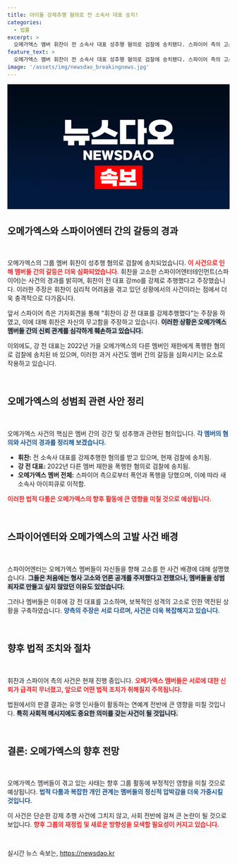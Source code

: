 ```yaml
---
title: 아이돌 강제추행 혐의로 전 소속사 대표 송치!
categories:
  - 법률
excerpt: >
  오메가엑스 멤버 휘찬이 전 소속사 대표 성추행 혐의로 검찰에 송치됐다. 스파이어 측의 고소로 시작된 사건, 그리고 멤버들의 과거 폭행 피해 주장까지 얽힌 복잡한 사연에 귀추가 주목된다.
feature_text: >
  오메가엑스 멤버 휘찬이 전 소속사 대표 성추행 혐의로 검찰에 송치됐다. 스파이어 측의 고소로 시작된 사건, 그리고 멤버들의 과거 폭행 피해 주장까지 얽힌 복잡한 사연에 귀추가 주목된다.
image: '/assets/img/newsdao_breakingnews.jpg'
---
```


<p><img src="/assets/img/newsdao_breakingnews.jpg" alt="pcversion 속보" /></p>

<h2 data-ke-size="size26">오메가엑스와 스파이어엔터 간의 갈등의 경과</h2>

<p data-ke-size="size16">&nbsp;</p>

<p>오메가엑스의 그룹 멤버 휘찬이 성추행 혐의로 검찰에 송치되었습니다. <b><span style="color: #ee2323;">이 사건으로 인해 멤버들 간의 갈등은 더욱 심화되었습니다.</span></b> 휘찬을 고소한 스파이어엔터테인먼트(스파이어)는 사건의 경과를 밝히며, 휘찬이 전 대표 강mo를 강제로 추행했다고 주장했습니다. 이러한 주장은 휘찬이 심리적 어려움을 겪고 있던 상황에서의 사건이라는 점에서 더욱 충격적으로 다가옵니다.</p>

<p>앞서 스파이어 측은 기자회견을 통해 "휘찬이 강 전 대표를 강제추행했다"는 주장을 하였고, 이에 대해 휘찬은 자신의 무고함을 주장하고 있습니다. <b><span style="background-color: #21538527;">이러한 상황은 오메가엑스 멤버들 간의 신뢰 관계를 심각하게 훼손하고 있습니다.</span></b> </p>

<p>이외에도, 강 전 대표는 2022년 가을 오메가엑스의 다른 멤버인 재한에게 폭행한 혐의로 검찰에 송치된 바 있으며, 이러한 과거 사건도 멤버 간의 갈등을 심화시키는 요소로 작용하고 있습니다.</p>

<p data-ke-size="size16">&nbsp;</p>

<h2 data-ke-size="size26">오메가엑스의 성범죄 관련 사안 정리</h2>

<p data-ke-size="size16">&nbsp;</p>

<p>오메가엑스 사건의 핵심은 멤버 간의 강간 및 성추행과 관련된 혐의입니다. <b><span style="color: #1a5490;">각 멤버의 혐의와 사건의 경과를 정리해 보겠습니다.</span></b> </p>

<ul>
    <li><b>휘찬:</b> 전 소속사 대표를 강제추행한 혐의를 받고 있으며, 현재 검찰에 송치됨.</li>
    <li><b>강 전 대표:</b> 2022년 다른 멤버 재한을 폭행한 혐의로 검찰에 송치됨.</li>
    <li><b>오메가엑스 멤버 전체:</b> 스파이어 측으로부터 폭언과 폭행을 당했으며, 이에 따라 새 소속사 아이피큐로 이적함.</li>
</ul>

<p><b><span style="color: #ee2323;">이러한 법적 다툼은 오메가엑스의 향후 활동에 큰 영향을 미칠 것으로 예상됩니다.</span></b> </p>

<p data-ke-size="size16">&nbsp;</p>

<h2 data-ke-size="size26">스파이어엔터와 오메가엑스의 고발 사건 배경</h2>

<p data-ke-size="size16">&nbsp;</p>

<p>스파이어엔터는 오메가엑스 멤버들이 자신들을 향해 고소를 한 사건 배경에 대해 설명했습니다. <b><span style="background-color: #21538527;">그들은 처음에는 형사 고소와 언론 공개를 주저했다고 전했으나, 멤버들을 성범죄자로 만들고 싶지 않았던 이유도 있었습니다.</span></b> </p>

<p>그러나 멤버들은 이후에 강 전 대표를 고소하며, 보복적인 성격의 고소로 인한 역전된 상황을 구축하였습니다. <b><span style="color: #1a5490;">양측의 주장은 서로 다르며, 사건은 더욱 복잡해지고 있습니다.</span></b> </p>

<p data-ke-size="size16">&nbsp;</p>

<h2 data-ke-size="size26">향후 법적 조치와 절차</h2>

<p data-ke-size="size16">&nbsp;</p>

<p>휘찬과 스파이어 측의 사건은 현재 진행 중입니다. <b><span style="color: #ee2323;">오메가엑스 멤버들은 서로에 대한 신뢰가 급격히 무너졌고, 앞으로 어떤 법적 조치가 취해질지 주목됩니다.</span></b> </p>

<p>법원에서의 판결 결과는 유명 인사들이 활동하는 연예계 전반에 큰 영향을 미칠 것입니다. <b><span style="background-color: #21538527;">특히 사회적 메시지에도 중요한 의미를 갖는 사건이 될 것입니다.</span></b> </p>

<p data-ke-size="size16">&nbsp;</p>

<h2 data-ke-size="size26">결론: 오메가엑스의 향후 전망</h2>

<p data-ke-size="size16">&nbsp;</p>

<p>오메가엑스 멤버들이 겪고 있는 사태는 향후 그룹 활동에 부정적인 영향을 미칠 것으로 예상됩니다. <b><span style="color: #1a5490;">법적 다툼과 복잡한 개인 관계는 멤버들의 정신적 압박감을 더욱 가중시킬 것입니다.</span></b> </p>

<p>이 사건은 단순한 강제 추행 사건에 그치지 않고, 사회 전반에 걸쳐 큰 논란이 될 것으로 보입니다. <b><span style="color: #ee2323;">향후 그룹의 재정립 및 새로운 방향성을 모색할 필요성이 커지고 있습니다.</span></b> </p>

<p data-ke-size="size16">&nbsp;</p>
실시간 뉴스 속보는, <a href="https://newsdao.kr" rel="dofollow">https://newsdao.kr</a>


